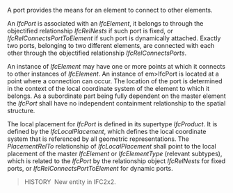 ﻿A port provides the means for an element to connect to other elements.

An _IfcPort_ is associated with an _IfcElement_, it belongs to through the objectified relationship _IfcRelNests_ if such port is fixed, or _IfcRelConnectsPortToElement_ if such port is dynamically attached. Exactly two ports, belonging to two different elements, are connected with each other through the objectified relationship _IfcRelConnectsPorts_.

An instance of _IfcElement_ may have one or more points at which it connects to other instances of _IfcElement_. An instance of em>IfcPort is located at a point where a connection can occur. The location of the port is determined in the context of the local coordinate system of the element to which it belongs. As a subordinate part being fully dependent on the master element the _IfcPort_ shall have no independent containment relationship to the spatial structure.

The local placement for _IfcPort_ is defined in its supertype _IfcProduct_. It is defined by the _IfcLocalPlacement_, which defines the local coordinate system that is referenced by all geometric representations. The _PlacementRelTo_ relationship of _IfcLocalPlacement_ shall point to the local placement of the master _IfcElement_ or _IfcElementType_ (relevant subtypes), which is related to the _IfcPort_ by the relationship object _IfcRelNests_ for fixed ports, or _IfcRelConnectsPortToElement_ for dynamic ports.

> HISTORY&nbsp; New entity in IFC2x2.

